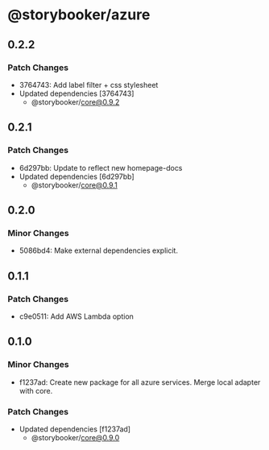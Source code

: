# @storybooker/azure

## 0.2.2

### Patch Changes

- 3764743: Add label filter + css stylesheet
- Updated dependencies [3764743]
  - @storybooker/core@0.9.2

## 0.2.1

### Patch Changes

- 6d297bb: Update to reflect new homepage-docs
- Updated dependencies [6d297bb]
  - @storybooker/core@0.9.1

## 0.2.0

### Minor Changes

- 5086bd4: Make external dependencies explicit.

## 0.1.1

### Patch Changes

- c9e0511: Add AWS Lambda option

## 0.1.0

### Minor Changes

- f1237ad: Create new package for all azure services. Merge local adapter with core.

### Patch Changes

- Updated dependencies [f1237ad]
  - @storybooker/core@0.9.0
